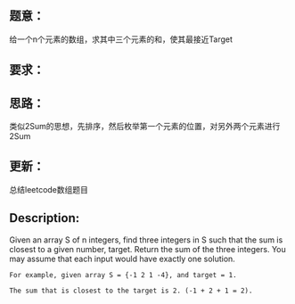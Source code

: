 ## 题意：
给一个n个元素的数组，求其中三个元素的和，使其最接近Target

## 要求：


## 思路：
类似2Sum的思想，先排序，然后枚举第一个元素的位置，对另外两个元素进行2Sum

## 更新：
总结leetcode数组题目

## Description:
Given an array S of n integers, find three integers in S such that the sum is closest to a given number, target. Return the sum of the three integers. You may assume that each input would have exactly one solution.

    For example, given array S = {-1 2 1 -4}, and target = 1.

    The sum that is closest to the target is 2. (-1 + 2 + 1 = 2).
